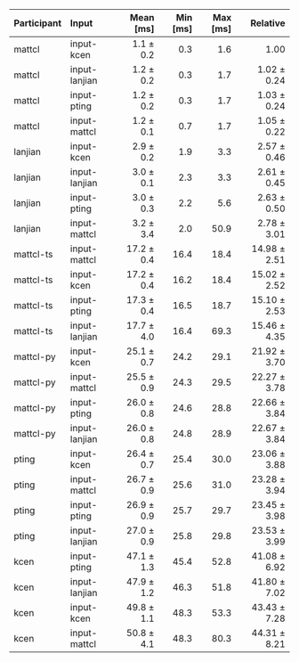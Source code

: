 | Participant | Input | Mean [ms] | Min [ms] | Max [ms] | Relative |
|:---|:---|---:|---:|---:|---:|
| mattcl | input-kcen | 1.1 ± 0.2 | 0.3 | 1.6 | 1.00 |
| mattcl | input-lanjian | 1.2 ± 0.2 | 0.3 | 1.7 | 1.02 ± 0.24 |
| mattcl | input-pting | 1.2 ± 0.2 | 0.3 | 1.7 | 1.03 ± 0.24 |
| mattcl | input-mattcl | 1.2 ± 0.1 | 0.7 | 1.7 | 1.05 ± 0.22 |
| lanjian | input-kcen | 2.9 ± 0.2 | 1.9 | 3.3 | 2.57 ± 0.46 |
| lanjian | input-lanjian | 3.0 ± 0.1 | 2.3 | 3.3 | 2.61 ± 0.45 |
| lanjian | input-pting | 3.0 ± 0.3 | 2.2 | 5.6 | 2.63 ± 0.50 |
| lanjian | input-mattcl | 3.2 ± 3.4 | 2.0 | 50.9 | 2.78 ± 3.01 |
| mattcl-ts | input-mattcl | 17.2 ± 0.4 | 16.4 | 18.4 | 14.98 ± 2.51 |
| mattcl-ts | input-kcen | 17.2 ± 0.4 | 16.2 | 18.4 | 15.02 ± 2.52 |
| mattcl-ts | input-pting | 17.3 ± 0.4 | 16.5 | 18.7 | 15.10 ± 2.53 |
| mattcl-ts | input-lanjian | 17.7 ± 4.0 | 16.4 | 69.3 | 15.46 ± 4.35 |
| mattcl-py | input-kcen | 25.1 ± 0.7 | 24.2 | 29.1 | 21.92 ± 3.70 |
| mattcl-py | input-mattcl | 25.5 ± 0.9 | 24.3 | 29.5 | 22.27 ± 3.78 |
| mattcl-py | input-pting | 26.0 ± 0.8 | 24.6 | 28.8 | 22.66 ± 3.84 |
| mattcl-py | input-lanjian | 26.0 ± 0.8 | 24.8 | 28.9 | 22.67 ± 3.84 |
| pting | input-kcen | 26.4 ± 0.7 | 25.4 | 30.0 | 23.06 ± 3.88 |
| pting | input-mattcl | 26.7 ± 0.9 | 25.6 | 31.0 | 23.28 ± 3.94 |
| pting | input-pting | 26.9 ± 0.9 | 25.7 | 29.7 | 23.45 ± 3.98 |
| pting | input-lanjian | 27.0 ± 0.9 | 25.8 | 29.8 | 23.53 ± 3.99 |
| kcen | input-pting | 47.1 ± 1.3 | 45.4 | 52.8 | 41.08 ± 6.92 |
| kcen | input-lanjian | 47.9 ± 1.2 | 46.3 | 51.8 | 41.80 ± 7.02 |
| kcen | input-kcen | 49.8 ± 1.1 | 48.3 | 53.3 | 43.43 ± 7.28 |
| kcen | input-mattcl | 50.8 ± 4.1 | 48.3 | 80.3 | 44.31 ± 8.21 |
